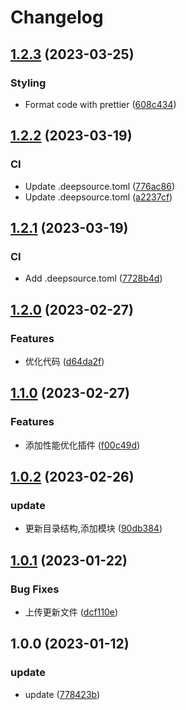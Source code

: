 # Changelog

## [1.2.3](https://github.com/School-of-Website-Engineering/Vue-project-template/compare/v1.2.2...v1.2.3) (2023-03-25)

### Styling

- Format code with prettier ([608c434](https://github.com/School-of-Website-Engineering/Vue-project-template/commit/608c434260b097ff7fa1741d52838a5425d4bac3))

## [1.2.2](https://github.com/School-of-Website-Engineering/Vue-project-template/compare/v1.2.1...v1.2.2) (2023-03-19)

### CI

- Update .deepsource.toml ([776ac86](https://github.com/School-of-Website-Engineering/Vue-project-template/commit/776ac86227f27c38028b950a2aa62fed932c74f7))
- Update .deepsource.toml ([a2237cf](https://github.com/School-of-Website-Engineering/Vue-project-template/commit/a2237cfa194e07509b1913cf94d46eba23c73b7f))

## [1.2.1](https://github.com/School-of-Website-Engineering/Vue-project-template/compare/v1.2.0...v1.2.1) (2023-03-19)

### CI

- Add .deepsource.toml ([7728b4d](https://github.com/School-of-Website-Engineering/Vue-project-template/commit/7728b4d838a73b42fe369baecc7fc75a4b1f9972))

## [1.2.0](https://github.com/School-of-Website-Engineering/Vue-project-template/compare/v1.1.0...v1.2.0) (2023-02-27)

### Features

- 优化代码 ([d64da2f](https://github.com/School-of-Website-Engineering/Vue-project-template/commit/d64da2f1d451c650e25b89acd7950e6970dec1b9))

## [1.1.0](https://github.com/School-of-Website-Engineering/Vue-project-template/compare/v1.0.2...v1.1.0) (2023-02-27)

### Features

- 添加性能优化插件 ([f00c49d](https://github.com/School-of-Website-Engineering/Vue-project-template/commit/f00c49d92f3675e56f8cca38912f3467698d226e))

## [1.0.2](https://github.com/School-of-Website-Engineering/Vue-project-template/compare/v1.0.1...v1.0.2) (2023-02-26)

### update

- 更新目录结构,添加模块 ([90db384](https://github.com/School-of-Website-Engineering/Vue-project-template/commit/90db384f2160c4fa0a369194762791b3cd6f6601))

## [1.0.1](https://github.com/School-of-Website-Engineering/Vue-project-template/compare/v1.0.0...v1.0.1) (2023-01-22)

### Bug Fixes

- 上传更新文件 ([dcf110e](https://github.com/School-of-Website-Engineering/Vue-project-template/commit/dcf110e70f270c1311ea7aff4e21e0d88e818c23))

## 1.0.0 (2023-01-12)

### update

- update ([778423b](https://github.com/School-of-Website-Engineering/Vue-project-template/commit/778423b1787617fa219ac8e38f2a89c922533587))

